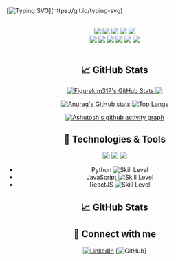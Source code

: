 [![Typing SVG](https://readme-typing-svg.demolab.com?font=Alkatra&weight=500&size=45&duration=3000&pause=3&color=6994CDEE&center=true&multiline=true&width=1000&height=120&lines=Hi+there!+I'm+Jongwan.;Nice+to+meet+you!)](https://git.io/typing-svg)
<div align="center"> 
 <br/>
  
<img src="https://img.shields.io/badge/JAVA-007396?style=for-the-badge&logo=Java&logoColor=white">
<img src="https://img.shields.io/badge/JavaScript-F7DF1E?style=for-the-badge&logo=JavaScript&logoColor=white">
<img src="https://img.shields.io/badge/Spring-6DB33F?style=for-the-badge&logo=Spring&logoColor=white">
<img src="https://img.shields.io/badge/HTML5-E34F26?style=for-the-badge&logo=HTML5&logoColor=white">
<img src="https://img.shields.io/badge/CSS3-1572B6?style=for-the-badge&logo=CSS3&logoColor=white"> <br>
<img src="https://img.shields.io/badge/MySQL-4479A1?style=for-the-badge&logo=MySQL&logoColor=white">
<img src="https://img.shields.io/badge/Oracle-F80000?style=for-the-badge&logo=Oracle&logoColor=white"> 
<img src="https://img.shields.io/badge/aws-232F3E?style=for-the-badge&logo=Amazon aws&logoColor=white">
<img src="https://img.shields.io/badge/Eclipse-2C2255?style=for-the-badge&logo=Eclipse%20IDE&logoColor=white">
<img src="https://img.shields.io/badge/github-181717?style=for-the-badge&logo=github&logoColor=white">
<img src="https://img.shields.io/badge/VSCode-007ACC?style=for-the-badge&logo=VisualStudioCode&logoColor=white">
 
   <br/>
 
<br/>

## &#x1f4c8; GitHub Stats
<a href="https://github.com/figurekim317/figurekim317">
  <img align="center" src="https://github-readme-stats.vercel.app/api?username=figurekim317&show_icons=true&theme=tokyonight&line_height=27&height=200" alt="Figurekim317's GitHub Stats" />
</a>
 <a href="https://github.com/figurekim317/figurekim317">
  <img align="center" src="https://github-readme-stats.vercel.app/api/top-langs/?username=figurekim317&hide=html,css&theme=tokyonight&height=200&layout=compact" />
</a>
 
[![Anurag's GitHub stats](https://github-readme-stats.vercel.app/api?username=figurekim317&show_icons=true&theme=tokyonight&layout=compact)](https://github.com/anuraghazra/github-readme-stats) 
[![Top Langs](https://github-readme-stats.vercel.app/api/top-langs/?username=figurekim317&layout=compact&theme=tokyonight)](https://github.com/anuraghazra/github-readme-stats)

 
[![Ashutosh's github activity graph](https://github-readme-activity-graph.cyclic.app/graph?username=figurekim317&theme=tokyo-night&height=400&width=600)](https://github.com/ashutosh00710/github-readme-activity-graph)

## 🔧 Technologies & Tools
![](https://img.shields.io/badge/OS-Linux-informational?style=flat&logo=linux&logoColor=white&color=2bbc8a)
![](https://img.shields.io/badge/Editor-VS_Code-informational?style=flat&logo=visual-studio-code&logoColor=white&color=2bbc8a)
![](https://img.shields.io/badge/Code-JavaScript-informational?style=flat&logo=javascript&logoColor=white&color=2bbc8a)
- Python ![Skill Level](https://img.shields.io/badge/Skill-Intermediate-blue)
- JavaScript ![Skill Level](https://img.shields.io/badge/Skill-Advanced-green)
- ReactJS ![Skill Level](https://img.shields.io/badge/Skill-Intermediate-blue)

 
## &#x1f4c8; GitHub Stats

 
## 🤝 Connect with me
[![LinkedIn](https://img.shields.io/badge/LinkedIn--_.svg?style=social&logo=linkedin)](https://www.linkedin.com/in/johndoe/)
[![GitHub](https://img.shields.io/badge/GitHub--_.svg?style=social&logo=github)]
 
</div>
